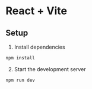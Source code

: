 # React + Vite
## Setup
1. Install dependencies
```bash
npm install
```
2. Start the development server
```bash
npm run dev
```
